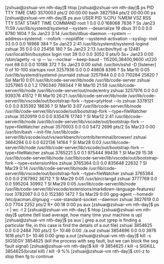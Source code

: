 [zshuai@zshuai-vm nth-day]$ htop
[zshuai@zshuai-vm nth-day]$ ps
PID TTY          TIME CMD
3570003 pts/2    00:00:00 bash
3827594 pts/2    00:00:00 ps
[zshuai@zshuai-vm nth-day]$ ps aux
USER         PID %CPU %MEM    VSZ   RSS TTY      STAT START   TIME COMMAND
root           1  0.0  0.0 168068  7636 ?        Ss   Jan23  11:59 /usr/lib/systemd/systemd --system --deserialize 19
dbus          31  0.0  0.0   8780  1604 ?        Ss   Jan23   3:14 /usr/bin/dbus-daemon --system --address=systemd: --nofork --nopidfile --systemd-activation --syslog-
root          33  0.0  0.0  16968   384 ?        Ss   Jan23   2:41 /usr/lib/systemd/systemd-logind
zshuai        35  0.0  0.0  25456   180 ?        Ss   Jan23   2:13 /usr/bin/ttyd -p 12481 /usr/local/bin/busybox login
root          39  0.0  0.0   3052     0 pts/0    Ss+  Jan23   0:00 /sbin/agetty -o -p -- \u --noclear --keep-baud - 115200,38400,9600 vt220
root          68  0.0  0.0  10188   372 ?        Ss   Jan23   0:00 sshd: /usr/bin/sshd -D [listener] 0 of 10-100 startups
root     3257936  0.0  0.0  49808  8396 ?        Ss   Mar10   0:05 /usr/lib/systemd/systemd-journald
zshuai   3257944  0.0  0.0 710284 25820 ?        Ssl  Mar10   0:01 /usr/lib/code-server/lib/node /usr/lib/code-server
zshuai   3257965  0.0  1.2 1790340 799344 ?      Rl   Mar10  21:59 /usr/lib/code-server/lib/node /usr/lib/code-server/out/node/entry
zshuai   3257976  0.0  0.0 939376 41512 ?        Rl   Mar10  26:21 /usr/lib/code-server/lib/node /usr/lib/code-server/lib/vscode/out/bootstrap-fork --type=ptyHost --lo
zshuai   3378121  0.0  0.0 835392 18636 ?        Sl   Mar10   3:07 /usr/lib/code-server/lib/node /usr/lib/code-server/lib/vscode/out/bootstrap-fork --type=fileWatcher
zshuai   3520919  0.0  0.0 835476 17740 ?        Sl   Mar12   2:41 /usr/lib/code-server/lib/node /usr/lib/code-server/lib/vscode/out/bootstrap-fork --type=fileWatcher
zshuai   3570003  0.0  0.0   5472  2696 pts/2    Ss   Mar23   0:00 /usr/bin/bash --init-file /usr/lib/code-server/lib/vscode/out/vs/workbench/contrib/terminal/browser/
zshuai   3664294  0.0  0.0 622136 14164 ?        Sl   Mar28   0:03 /usr/lib/code-server/lib/node /usr/lib/code-server/lib/vscode/out/bootstrap-fork --type=fileWatcher
zshuai   3765221  5.0  0.1 975444 99436 ?        Sl   Mar29  15:38 /usr/lib/code-server/lib/node /usr/lib/code-server/lib/vscode/out/bootstrap-fork --type=extensionHos
zshuai   3765364  0.0  0.0 835648 22632 ?        Sl   Mar29   0:14 /usr/lib/code-server/lib/node /usr/lib/code-server/lib/vscode/out/bootstrap-fork --type=fileWatcher
zshuai   3765384  0.0  0.0 2167992 36712 ?       Sl   Mar29   0:05 /usr/bin/clangd
zshuai   3777769  0.0  0.0 595204 30992 ?        Sl   Mar29   0:05 /usr/lib/code-server/lib/node /usr/lib/code-server/lib/vscode/extensions/markdown-language-features/
root     3782067  0.0  0.0 152380  1472 ?        Ss   Mar29   0:00 gpg-agent --homedir /etc/pacman.d/gnupg --use-standard-socket --daemon
zshuai   3827619  0.0  0.0   7704  2252 pts/2    R+   00:18   0:00 ps aux
[zshuai@zshuai-vm nth-day]$ ps -r | wc -l
2
[zshuai@zshuai-vm nth-day] $ htop
[zshuai@zshuai-vm nth-day]$ uptime (tell load average, how many time your machine is up)
[zshuai@zshuai-vm nth-day]$ ps aux | grep a.out   (grep is finding a particular file, in this case is find the details of a.out file)
zshuai   3854625  0.0  0.0   2484   700 pts/2    S+   10:46   0:00 ./a.out
zshuai   3854696  0.0  0.0   3976  1616 pts/1    S+   10:46   0:00 grep a.out
[zshuai@zshuai-vm nth-day]$ kill -s SIGSEGV 3854625 (kill the process with seg fault, but we can block the seg fault signal)
[zshuai@zshuai-vm nth-day]$ kill -9 3854625 / kill -s SIGKILL 3854625(brutal kill) / kill -9 %%
[zshuai@zshuai-vm nth-day]$ ctrl-z to stop then fg to continue 